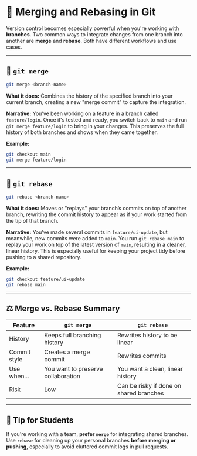 # 🔀 Merging and Rebasing in Git

Version control becomes especially powerful when you're working with **branches**. Two common ways to integrate changes from one branch into another are **merge** and **rebase**. Both have different workflows and use cases.

---

## 🌿 `git merge`

```bash
git merge <branch-name>
````

**What it does:**
Combines the history of the specified branch into your current branch, creating a new "merge commit" to capture the integration.

**Narrative:**
You’ve been working on a feature in a branch called `feature/login`. Once it's tested and ready, you switch back to `main` and run `git merge feature/login` to bring in your changes. This preserves the full history of both branches and shows when they came together.

**Example:**

```bash
git checkout main
git merge feature/login
```

---

## 🔄 `git rebase`

```bash
git rebase <branch-name>
```

**What it does:**
Moves or "replays" your branch’s commits on top of another branch, rewriting the commit history to appear as if your work started from the tip of that branch.

**Narrative:**
You’ve made several commits in `feature/ui-update`, but meanwhile, new commits were added to `main`. You run `git rebase main` to replay your work on top of the latest version of `main`, resulting in a cleaner, linear history. This is especially useful for keeping your project tidy before pushing to a shared repository.

**Example:**

```bash
git checkout feature/ui-update
git rebase main
```

---

## ⚖️ Merge vs. Rebase Summary

| Feature      | `git merge`                        | `git rebase`                            |
| ------------ | ---------------------------------- | --------------------------------------- |
| History      | Keeps full branching history       | Rewrites history to be linear           |
| Commit style | Creates a merge commit             | Rewrites commits                        |
| Use when…    | You want to preserve collaboration | You want a clean, linear history        |
| Risk         | Low                                | Can be risky if done on shared branches |

---

## 📝 Tip for Students

If you're working with a team, **prefer `merge`** for integrating shared branches. Use `rebase` for cleaning up your personal branches **before merging or pushing**, especially to avoid cluttered commit logs in pull requests.
